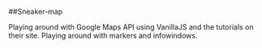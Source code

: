 ##Sneaker-map

Playing around with Google Maps API using VanillaJS and the tutorials on their site. Playing around with markers and infowindows.